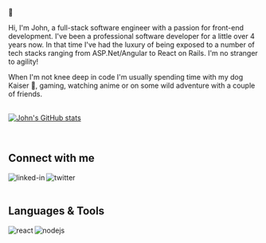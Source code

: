 👋

Hi, I'm John, a full-stack software engineer with a passion for front-end development. I've been a professional software developer for a little over 4 years now. In that time I've had the luxury of being exposed to a number of tech stacks ranging from ASP.Net/Angular to React on Rails. I'm no stranger to agility!

When I'm not knee deep in code I'm usually spending time with my dog Kaiser 🐶, gaming, watching anime or on some wild adventure with a couple of friends.
<br>
<br>

[![John's GitHub stats](https://github-readme-stats.vercel.app/api?username=jsofteng&theme=nord&show_icons=true&count_private=true)](https://github.com/anuraghazra/github-readme-stats)

<br>

## Connect with me
[<img align="left" alt="linked-in" src="https://img.shields.io/badge/linkedin-%230077B5.svg?&style=for-the-badge&logo=linkedin&logoColor=white" />](https://www.linkedin.com/in/jsofteng)

[<img align="left" alt="twitter" src="https://img.shields.io/badge/twitter-%231DA1F2.svg?&style=for-the-badge&logo=twitter&logoColor=white" />](https://twitter.com/jsofteng)

<br>
<br>

## Languages & Tools
<img align="left" alt="react" src="https://img.shields.io/badge/react%20-%2320232a.svg?&style=for-the-badge&logo=react&logoColor=%2361DAFB" />
<img align="left" alt="nodejs" src="https://img.shields.io/badge/node.js%20-%2343853D.svg?&style=for-the-badge&logo=node.js&logoColor=white" />

<br>
<br>
